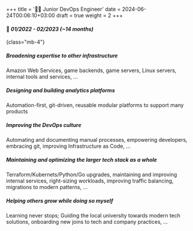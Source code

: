 +++
title = '🧑‍💻 Junior DevOps Engineer'
date = 2024-06-24T00:06:10+03:00
draft = true
weight = 2
+++

#### 📅 *01/2022 - 02/2023 (~14 months)*
{class="mb-4"}

##### Broadening expertise to other infrastructure

Amazon Web Services, game backends, game servers, Linux servers, internal tools and services, ...

##### Designing and building analytics platforms

Automation-first, git-driven, reusable modular platforms to support many products

##### Improving the DevOps culture

Automating and documenting manual processes, empowering developers, embracing git, improving Infrastructure as Code, ...

##### Maintaining and optimizing the larger tech stack as a whole

Terraform/Kubernets/Python/Go upgrades, maintaining and improving internal services, right-sizing workloads, improving traffic balancing, migrations to modern patterns, ...

##### Helping others grow while doing so myself

Learning never stops; Guiding the local university towards modern tech solutions, onboarding new joins to tech and company practices, ...
